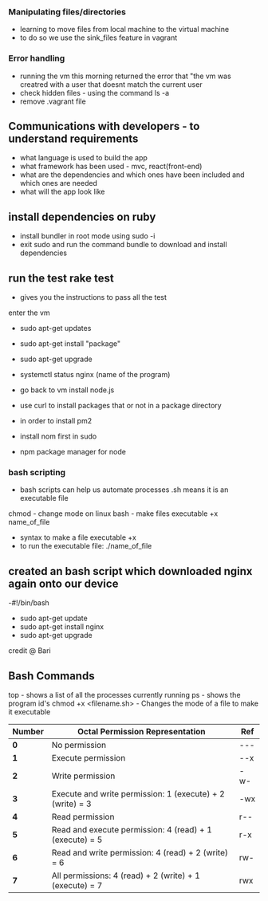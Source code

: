 ### Manipulating files/directories
- learning to move files from local machine to the virtual machine 
- to do so we use the sink_files feature in vagrant

### Error handling 
- running the vm this morning returned the error that "the vm was creatred with a user that doesnt match the current user 
- check hidden files - using the command ls -a 
- remove .vagrant file

## Communications with developers - to understand requirements 
- what language is used to build the app
- what framework has been used - mvc, react(front-end) 
- what are the dependencies and which ones have been included and which ones are needed 
- what will the app look like 

## install dependencies on ruby 
- install bundler in root mode using sudo -i 
- exit sudo and run the command bundle to download and install dependencies 

## run the test rake test 
- gives you the instructions to pass all the test

enter the vm 
- sudo apt-get updates
- sudo apt-get install "package"
- sudo apt-get upgrade 
- systemctl status nginx (name of the program)

- go back to vm install node.js

- use curl to install packages that or not in a package directory 

- in order to install pm2 
- install nom first in sudo 

- npm package manager for node

### bash scripting 

- bash scripts can help us automate processes
.sh means it is an executable file 

chmod - change mode on linux bash - make files executable +x name_of_file
- syntax to make a file executable +x 
- to run the executable file:
./name_of_file 

## created an bash script which downloaded nginx again onto our device 
-#!/bin/bash
- sudo apt-get update
- sudo apt-get install nginx 
- sudo apt-get upgrade

credit @ Bari


## Bash Commands

top - shows a list of all the processes currently running
ps - shows the program id's
chmod +x <filename.sh> - Changes the mode of a file to make it executable




| Number | Octal Permission Representation                           | Ref  |
| ------ | --------------------------------------------------------- | ---- |
| **0**  | No permission                                             | \--- |
| **1**  | Execute permission                                        | \--x |
| **2**  | Write permission                                          | \-w- |
| **3**  | Execute and write permission: 1 (execute) + 2 (write) = 3 | \-wx |
| **4**  | Read permission                                           | r--  |
| **5**  | Read and execute permission: 4 (read) + 1 (execute) = 5   | r-x  |
| **6**  | Read and write permission: 4 (read) + 2 (write) = 6       | rw-  |
| **7**  | All permissions: 4 (read) + 2 (write) + 1 (execute) = 7   | rwx  |









